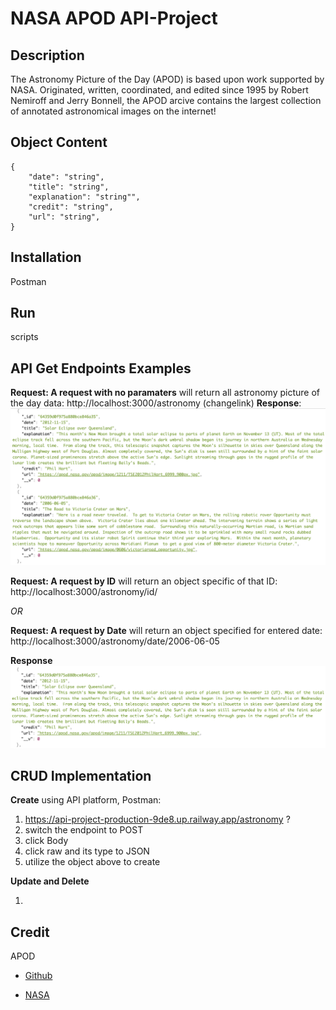 # NASA APOD API-Project

## Description
The Astronomy Picture of the Day (APOD) is based upon work supported by NASA. Originated, written, coordinated, and edited since 1995 by Robert Nemiroff and Jerry Bonnell, the APOD arcive contains the largest collection of annotated astronomical images on the internet!



## Object Content

    { 
        "date": "string",
        "title": "string",
        "explanation": "string"",
        "credit": "string",
        "url": "string",
    }

## Installation
Postman

## Run
scripts 

## API Get Endpoints Examples

**Request: A request with no paramaters**
will return all astronomy picture of the day data: http://localhost:3000/astronomy
(changelink)
**Response**:
<img src="./assets/reqNoParams.png">

**Request: A request by ID** will return an object specific of that ID: http://localhost:3000/astronomy/id/

_OR_

**Request: A request by Date** will return an object specified for entered date: http://localhost:3000/astronomy/date/2006-06-05

**Response**
<img src="./assets/reqById.png">

## CRUD Implementation 
**Create** using API platform, Postman:

1. https://api-project-production-9de8.up.railway.app/astronomy ?
2. switch the endpoint to POST
3. click Body
4. click raw and its type to JSON
5. utilize the object above to create

**Update and Delete**

1. 




## Credit
APOD
- [Github](https://github.com/nasa/apod-api)
* [NASA](https://api.nasa.gov/)




<!-- DESCRIBE ALL END POINTS

example of get all: 
getAPODS - http://localhost:3000/astronomy
getAPOD - http://localhost:3000/astronomy/id/64349f33ec33ccc4823dd13c

use postman
createAPOD - use postman POST http://localhost:3000/astronomy

{
    "date": "string",
    "title": "string",
    "explanation": "string"",
    "credit": "string",
    "url": "string",
}


updateAPOD - PUT EXAMPLE OF AN UPDATE PATH AT END PUT IN ID TO UPDATE http://localhost:3000/astronomy/id/64349f33ec33ccc4823dd13c
deleteAPOD - PUT EXAMPLE OF DELETE PATH USING AN ID http://localhost:3000/astronomy/id/64349f33ec33ccc4823dd13c
-->